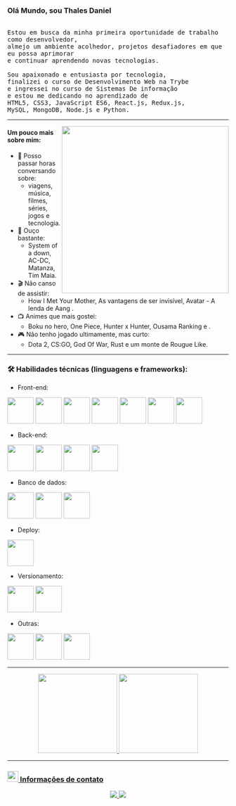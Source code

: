 ###  Olá Mundo, sou Thales Daniel

<p align="start" >
  <samp>
  	<br>Estou em busca da minha primeira oportunidade de trabalho como desenvolvedor,
  	<br>almejo um ambiente acolhedor, projetos desafiadores em que eu possa aprimorar 
  	<br>e continuar aprendendo novas tecnologias.
    <br>
  	<br>Sou apaixonado e entusiasta por tecnologia,
  	<br>finalizei o curso de Desenvolvimento Web na Trybe
    <br>e ingressei no curso de Sistemas De informação 
    <br>e estou me dedicando no aprendizado de
  	<br>HTML5, CSS3, JavaScript ES6, React.js, Redux.js,
  	<br>MySQL, MongoDB, Node.js e Python.
  </samp>
</p>

---
<img align="right" src="https://i.pinimg.com/originals/e4/26/70/e426702edf874b181aced1e2fa5c6cde.gif" width="380px"/>

#### **Um pouco mais sobre mim:**

- 💬 Posso passar horas conversando sobre:
    - viagens, música, filmes, séries, jogos e tecnologia.
- 🎵 Ouço bastante:
    - System of a down, AC-DC, Matanza, Tim Maia.
- 🎬 Não canso de assistir:
    - How I Met Your Mother, As vantagens de ser invisível, Avatar - A lenda de Aang .
- 📺 Animes que mais gostei:
    - Boku no hero, One Piece, Hunter x Hunter, Ousama Ranking e .
- 🎮 Não tenho jogado ultimamente, mas curto:
    - Dota 2, CS:GO, God Of War, Rust e um monte de Rougue Like.

---
### 🛠️ Habilidades técnicas (linguagens e frameworks):
- Front-end:
<p align="left">
  <img width="60" height="60" src="https://cdn.jsdelivr.net/gh/devicons/devicon/icons/html5/html5-original-wordmark.svg" />
  <img width="60" height="60" src="https://cdn.jsdelivr.net/gh/devicons/devicon/icons/css3/css3-original-wordmark.svg" />
  <img width="60" height="60" src="https://cdn.jsdelivr.net/gh/devicons/devicon/icons/javascript/javascript-original.svg"/>
  <img width="60" height="60" src="https://cdn.jsdelivr.net/gh/devicons/devicon/icons/react/react-original-wordmark.svg"/>
  <img width="60" height="60" src="https://cdn.jsdelivr.net/gh/devicons/devicon/icons/redux/redux-original.svg"/>
  <img width="60" height="60" src="https://cdn.jsdelivr.net/gh/devicons/devicon/icons/jest/jest-plain.svg" />
  <img width="60" height="60" src="https://cdn.jsdelivr.net/gh/devicons/devicon/icons/bootstrap/bootstrap-plain-wordmark.svg" />
  
</p>

- Back-end:
<p align="left">
  <img width="60" height="60" src="https://cdn.jsdelivr.net/gh/devicons/devicon/icons/nodejs/nodejs-original.svg"/>
  <img width="60" height="60" src="https://cdn.jsdelivr.net/gh/devicons/devicon/icons/express/express-original-wordmark.svg"/>
  <img width="60" height="60" src="https://cdn.jsdelivr.net/gh/devicons/devicon/icons/socketio/socketio-original.svg"/>
  <img width="60" height="60" src="https://cdn.jsdelivr.net/gh/devicons/devicon/icons/mocha/mocha-plain.svg"/>
</p>

- Banco de dados:
<p align="left">
  <img width="60" height="60" src="https://cdn.jsdelivr.net/gh/devicons/devicon/icons/mysql/mysql-original.svg"/>
  <img width="60" height="60" src="https://cdn.jsdelivr.net/gh/devicons/devicon/icons/mongodb/mongodb-original-wordmark.svg"/>
  <img width="60" height="60" src="https://cdn.jsdelivr.net/gh/devicons/devicon/icons/sequelize/sequelize-original.svg"/>
</p>

- Deploy:
<p align="left">
  <img width="60" height="60" src="https://cdn.jsdelivr.net/gh/devicons/devicon/icons/heroku/heroku-original-wordmark.svg""/>
</p>

- Versionamento:
<p align="left">
  <img width="60" height="60" src="https://cdn.jsdelivr.net/gh/devicons/devicon/icons/github/github-original.svg"/>
  <img width="60" height="60" src="https://cdn.jsdelivr.net/gh/devicons/devicon/icons/git/git-original.svg"/>
</p>

- Outras:
<p align="left">
  <img width="60" height="60"  src="https://cdn.jsdelivr.net/gh/devicons/devicon/icons/python/python-original-wordmark.svg"/>
  <img width="60" height="60"  src="https://cdn.jsdelivr.net/gh/devicons/devicon/icons/linux/linux-original.svg"/>
  <img width="60" height="60"  src="https://cdn.jsdelivr.net/gh/devicons/devicon/icons/bash/bash-original.svg"/> 
  
</p>

---

<div align="center">
  <a href="https://github.com/Thales-Daniel">
  <img height="180em" src="https://github-readme-stats.vercel.app/api?username=Thales-Daniel&show_icons=true&theme=react&include_all_commits=true&count_private=true"/>
  <img height="180em" src="https://github-readme-stats.vercel.app/api/top-langs/?username=Thales-Daniel&layout=compact&langs_count=7&theme=react"/>
</div>
  
---
###  <img src="https://bit.ly/handshake-gif" height="25px"/> Informações de contato
<p align="center">
    <a href = "mailto:thalesdanielomenabatista@gmail.com"><img src="https://img.shields.io/badge/-Gmail-%23333?style=for-the-badge&logo=gmail&logoColor=white" target="_blank">
   <a href="https://www.linkedin.com/in/thales-daniel/" target="_blank"><img src="https://img.shields.io/badge/-LinkedIn-%230077B5?style=for-the-badge&logo=linkedin&logoColor=white" target="_blank"></a>
</p>
